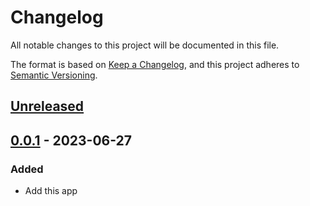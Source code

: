# Changelog

All notable changes to this project will be documented in this file.

The format is based on [Keep a Changelog](https://keepachangelog.com/en/1.0.0/),
and this project adheres to [Semantic Versioning](https://semver.org/spec/v2.0.0.html).


## [Unreleased]

## [0.0.1] - 2023-06-27

### Added

- Add this app

[Unreleased]: https://github.com/giantswarm/cluster-api-ipam-provider-in-cluster-app/compare/v0.0.1...HEAD
[0.0.1]: https://github.com/giantswarm/cluster-api-ipam-provider-in-cluster-app/compare/v0.0.1...v0.0.1

